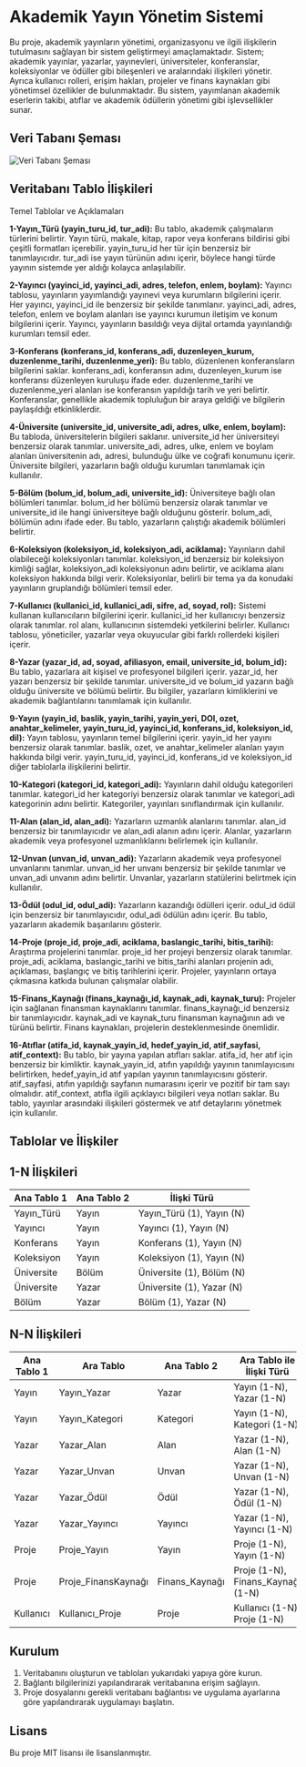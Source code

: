 # Akademik Yayın Yönetim Sistemi

Bu proje, akademik yayınların yönetimi, organizasyonu ve ilgili ilişkilerin tutulmasını sağlayan bir sistem geliştirmeyi amaçlamaktadır. Sistem; akademik yayınlar, yazarlar, yayınevleri, üniversiteler, konferanslar, koleksiyonlar ve ödüller gibi bileşenleri ve aralarındaki ilişkileri yönetir. Ayrıca kullanıcı rolleri, erişim hakları, projeler ve finans kaynakları gibi yönetimsel özellikler de bulunmaktadır. Bu sistem, yayımlanan akademik eserlerin takibi, atıflar ve akademik ödüllerin yönetimi gibi işlevsellikler sunar.

## Veri Tabanı Şeması
![Veri Tabanı Şeması](https://github.com/user-attachments/assets/e2240128-de86-4efd-8279-509c4dcf693f)

## Veritabanı Tablo İlişkileri

Temel Tablolar ve Açıklamaları

__1-Yayın_Türü (yayin_turu_id, tur_adi):__ Bu tablo, akademik çalışmaların türlerini belirtir. Yayın türü, makale, kitap, rapor veya konferans bildirisi gibi çeşitli formatları içerebilir. yayin_turu_id her tür için benzersiz bir tanımlayıcıdır. tur_adi ise yayın türünün adını içerir, böylece hangi türde yayının sistemde yer aldığı kolayca anlaşılabilir.

__2-Yayıncı (yayinci_id, yayinci_adi, adres, telefon, enlem, boylam):__ Yayıncı tablosu, yayınların yayımlandığı yayınevi veya kurumların bilgilerini içerir. Her yayıncı, yayinci_id ile benzersiz bir şekilde tanımlanır. yayinci_adi, adres, telefon, enlem ve boylam alanları ise yayıncı kurumun iletişim ve konum bilgilerini içerir. Yayıncı, yayınların basıldığı veya dijital ortamda yayınlandığı kurumları temsil eder.

__3-Konferans (konferans_id, konferans_adi, duzenleyen_kurum, duzenlenme_tarihi, duzenlenme_yeri):__ Bu tablo, düzenlenen konferansların bilgilerini saklar. konferans_adi, konferansın adını, duzenleyen_kurum ise konferansı düzenleyen kuruluşu ifade eder. duzenlenme_tarihi ve duzenlenme_yeri alanları ise konferansın yapıldığı tarih ve yeri belirtir. Konferanslar, genellikle akademik topluluğun bir araya geldiği ve bilgilerin paylaşıldığı etkinliklerdir.

__4-Üniversite (universite_id, universite_adi, adres, ulke, enlem, boylam):__ Bu tabloda, üniversitelerin bilgileri saklanır. universite_id her üniversiteyi benzersiz olarak tanımlar. universite_adi, adres, ulke, enlem ve boylam alanları üniversitenin adı, adresi, bulunduğu ülke ve coğrafi konumunu içerir. Üniversite bilgileri, yazarların bağlı olduğu kurumları tanımlamak için kullanılır.

__5-Bölüm (bolum_id, bolum_adi, universite_id):__ Üniversiteye bağlı olan bölümleri tanımlar. bolum_id her bölümü benzersiz olarak tanımlar ve universite_id ile hangi üniversiteye bağlı olduğunu gösterir. bolum_adi, bölümün adını ifade eder. Bu tablo, yazarların çalıştığı akademik bölümleri belirtir.

__6-Koleksiyon (koleksiyon_id, koleksiyon_adi, aciklama):__ Yayınların dahil olabileceği koleksiyonları tanımlar. koleksiyon_id benzersiz bir koleksiyon kimliği sağlar, koleksiyon_adi koleksiyonun adını belirtir, ve aciklama alanı koleksiyon hakkında bilgi verir. Koleksiyonlar, belirli bir tema ya da konudaki yayınların gruplandığı bölümleri temsil eder.

__7-Kullanıcı (kullanici_id, kullanici_adi, sifre, ad, soyad, rol):__ Sistemi kullanan kullanıcıların bilgilerini içerir. kullanici_id her kullanıcıyı benzersiz olarak tanımlar. rol alanı, kullanıcının sistemdeki yetkilerini belirler. Kullanıcı tablosu, yöneticiler, yazarlar veya okuyucular gibi farklı rollerdeki kişileri içerir.

__8-Yazar (yazar_id, ad, soyad, afiliasyon, email, universite_id, bolum_id):__ Bu tablo, yazarlara ait kişisel ve profesyonel bilgileri içerir. yazar_id, her yazarı benzersiz bir şekilde tanımlar. universite_id ve bolum_id yazarın bağlı olduğu üniversite ve bölümü belirtir. Bu bilgiler, yazarların kimliklerini ve akademik bağlantılarını tanımlamak için kullanılır.

__9-Yayın (yayin_id, baslik, yayin_tarihi, yayin_yeri, DOI, ozet, anahtar_kelimeler, yayin_turu_id, yayinci_id, konferans_id, koleksiyon_id, dil):__ Yayın tablosu, yayınların temel bilgilerini içerir. yayin_id her yayını benzersiz olarak tanımlar. baslik, ozet, ve anahtar_kelimeler alanları yayın hakkında bilgi verir. yayin_turu_id, yayinci_id, konferans_id ve koleksiyon_id diğer tablolarla ilişkilerini belirtir.

__10-Kategori (kategori_id, kategori_adi):__ Yayınların dahil olduğu kategorileri tanımlar. kategori_id her kategoriyi benzersiz olarak tanımlar ve kategori_adi kategorinin adını belirtir. Kategoriler, yayınları sınıflandırmak için kullanılır.

__11-Alan (alan_id, alan_adi):__ Yazarların uzmanlık alanlarını tanımlar. alan_id benzersiz bir tanımlayıcıdır ve alan_adi alanın adını içerir. Alanlar, yazarların akademik veya profesyonel uzmanlıklarını belirlemek için kullanılır.

__12-Unvan (unvan_id, unvan_adi):__ Yazarların akademik veya profesyonel unvanlarını tanımlar. unvan_id her unvanı benzersiz bir şekilde tanımlar ve unvan_adi unvanın adını belirtir. Unvanlar, yazarların statülerini belirtmek için kullanılır.

__13-Ödül (odul_id, odul_adi):__ Yazarların kazandığı ödülleri içerir. odul_id ödül için benzersiz bir tanımlayıcıdır, odul_adi ödülün adını içerir. Bu tablo, yazarların akademik başarılarını gösterir.

__14-Proje (proje_id, proje_adi, aciklama, baslangic_tarihi, bitis_tarihi):__ Araştırma projelerini tanımlar. proje_id her projeyi benzersiz olarak tanımlar. proje_adi, aciklama, baslangic_tarihi ve bitis_tarihi alanları projenin adı, açıklaması, başlangıç ve bitiş tarihlerini içerir. Projeler, yayınların ortaya çıkmasına katkıda bulunan çalışmalar olabilir.

__15-Finans_Kaynağı (finans_kaynağı_id, kaynak_adi, kaynak_turu):__ Projeler için sağlanan finansman kaynaklarını tanımlar. finans_kaynağı_id benzersiz bir tanımlayıcıdır. kaynak_adi ve kaynak_turu finansman kaynağının adı ve türünü belirtir. Finans kaynakları, projelerin desteklenmesinde önemlidir.

__16-Atıflar (atifa_id, kaynak_yayin_id, hedef_yayin_id, atif_sayfasi, atif_context):__ Bu tablo, bir yayına yapılan atıfları saklar. atifa_id, her atıf için benzersiz bir kimliktir. kaynak_yayin_id, atıfın yapıldığı yayının tanımlayıcısını belirtirken, hedef_yayin_id atıf yapılan yayının tanımlayıcısını gösterir. atif_sayfasi, atıfın yapıldığı sayfanın numarasını içerir ve pozitif bir tam sayı olmalıdır. atif_context, atıfla ilgili açıklayıcı bilgileri veya notları saklar. Bu tablo, yayınlar arasındaki ilişkileri göstermek ve atıf detaylarını yönetmek için kullanılır.

##  Tablolar ve İlişkiler

## 1-N İlişkileri
| Ana Tablo 1       | Ana Tablo 2     | İlişki Türü                  |
|-------------------|-----------------|------------------------------|
| Yayın\_Türü       | Yayın           | Yayın\_Türü (1), Yayın (N)   |
| Yayıncı           | Yayın           | Yayıncı (1), Yayın (N)       |
| Konferans         | Yayın           | Konferans (1), Yayın (N)     |
| Koleksiyon        | Yayın           | Koleksiyon (1), Yayın (N)    |
| Üniversite        | Bölüm           | Üniversite (1), Bölüm (N)    |
| Üniversite        | Yazar           | Üniversite (1), Yazar (N)    |
| Bölüm             | Yazar           | Bölüm (1), Yazar (N)         |

## N-N İlişkileri

| Ana Tablo 1 | Ara Tablo             | Ana Tablo 2       | Ara Tablo ile İlişki Türü        |
|-------------|------------------------|-------------------|----------------------------------|
| Yayın       | Yayın\_Yazar          | Yazar            | Yayın (1-N), Yazar (1-N)         |
| Yayın       | Yayın\_Kategori       | Kategori         | Yayın (1-N), Kategori (1-N)      |
| Yazar       | Yazar\_Alan           | Alan             | Yazar (1-N), Alan (1-N)          |
| Yazar       | Yazar\_Unvan          | Unvan            | Yazar (1-N), Unvan (1-N)         |
| Yazar       | Yazar\_Ödül           | Ödül             | Yazar (1-N), Ödül (1-N)          |
| Yazar       | Yazar\_Yayıncı        | Yayıncı          | Yazar (1-N), Yayıncı (1-N)       |
| Proje       | Proje\_Yayın          | Yayın            | Proje (1-N), Yayın (1-N)         |
| Proje       | Proje\_FinansKaynağı  | Finans\_Kaynağı  | Proje (1-N), Finans\_Kaynağı (1-N)|
| Kullanıcı   | Kullanıcı\_Proje      | Proje            | Kullanıcı (1-N), Proje (1-N)     |



## Kurulum

1. Veritabanını oluşturun ve tabloları yukarıdaki yapıya göre kurun.
2. Bağlantı bilgilerinizi yapılandırarak veritabanına erişim sağlayın.
3. Proje dosyalarını gerekli veritabanı bağlantısı ve uygulama ayarlarına göre yapılandırarak uygulamayı başlatın.

## Lisans
Bu proje MIT lisansı ile lisanslanmıştır. 

